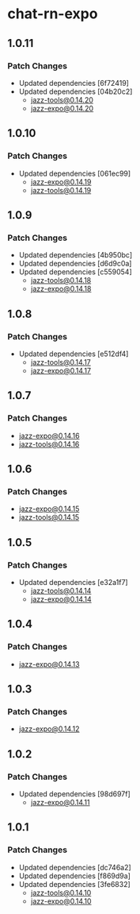 # chat-rn-expo

## 1.0.11

### Patch Changes

- Updated dependencies [6f72419]
- Updated dependencies [04b20c2]
  - jazz-tools@0.14.20
  - jazz-expo@0.14.20

## 1.0.10

### Patch Changes

- Updated dependencies [061ec99]
  - jazz-expo@0.14.19
  - jazz-tools@0.14.19

## 1.0.9

### Patch Changes

- Updated dependencies [4b950bc]
- Updated dependencies [d6d9c0a]
- Updated dependencies [c559054]
  - jazz-tools@0.14.18
  - jazz-expo@0.14.18

## 1.0.8

### Patch Changes

- Updated dependencies [e512df4]
  - jazz-tools@0.14.17
  - jazz-expo@0.14.17

## 1.0.7

### Patch Changes

- jazz-expo@0.14.16
- jazz-tools@0.14.16

## 1.0.6

### Patch Changes

- jazz-expo@0.14.15
- jazz-tools@0.14.15

## 1.0.5

### Patch Changes

- Updated dependencies [e32a1f7]
  - jazz-tools@0.14.14
  - jazz-expo@0.14.14

## 1.0.4

### Patch Changes

- jazz-expo@0.14.13

## 1.0.3

### Patch Changes

- jazz-expo@0.14.12

## 1.0.2

### Patch Changes

- Updated dependencies [98d697f]
  - jazz-expo@0.14.11

## 1.0.1

### Patch Changes

- Updated dependencies [dc746a2]
- Updated dependencies [f869d9a]
- Updated dependencies [3fe6832]
  - jazz-tools@0.14.10
  - jazz-expo@0.14.10
